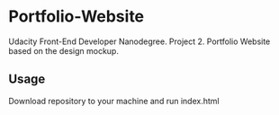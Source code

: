 # Portfolio-Website

Udacity Front-End Developer Nanodegree.
Project 2.
Portfolio Website based on the design mockup. 

## Usage

Download repository to your machine and run index.html

